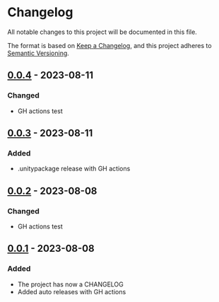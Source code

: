 # Changelog
All notable changes to this project will be documented in this file.

The format is based on [Keep a Changelog](https://keepachangelog.com/en/1.0.0/),
and this project adheres to [Semantic Versioning](https://semver.org/spec/v2.0.0.html).


## [0.0.4] - 2023-08-11
### Changed
- GH actions test

## [0.0.3] - 2023-08-11
### Added
- .unitypackage release with GH actions

## [0.0.2] - 2023-08-08
### Changed
- GH actions test

## [0.0.1] - 2023-08-08
### Added
- The project has now a CHANGELOG
- Added auto releases with GH actions


[unreleased]: https://github.com/mismirnov/tezos-market-sdk/compare/0.0.4...HEAD
[0.0.4]: https://github.com/mismirnov/tezos-market-sdk/releases/tag/0.0.4
[0.0.3]: https://github.com/mismirnov/tezos-market-sdk/releases/tag/0.0.3
[0.0.2]: https://github.com/mismirnov/tezos-market-sdk/releases/tag/0.0.2
[0.0.1]: https://github.com/mismirnov/tezos-market-sdk/releases/tag/0.0.1
